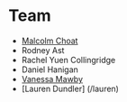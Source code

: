 # Team

* [Malcolm Choat](/malcolm)
* Rodney Ast
* Rachel Yuen Collingridge
* Daniel Hanigan
* [Vanessa Mawby](/vanessa)
* [Lauren Dundler] (/lauren) 
